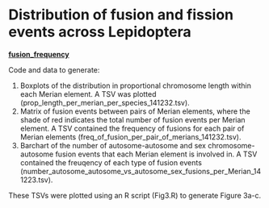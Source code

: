 # Distribution of fusion and fission events across Lepidoptera

[**fusion_frequency**](<>)

Code and data to generate:
1. Boxplots of the distribution in proportional chromosome length within each Merian element. A TSV was plotted (prop_length_per_merian_per_species_141232.tsv).
2. Matrix of fusion events between pairs of Merian elements, where the shade of red indicates the total number of fusion events per Merian element. A TSV contained the frequency of fusions for each pair of Merian elements (freq_of_fusion_per_pair_of_merians_141232.tsv).
3. Barchart of the number of autosome-autosome and sex chromosome-autosome fusion events that each Merian element is involved in. A TSV contained the freuqency of each type of fusion events (number_autosome_autosome_vs_autosome_sex_fusions_per_Merian_141223.tsv).

These TSVs were plotted using an R script (Fig3.R) to generate Figure 3a-c.
